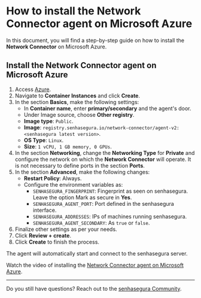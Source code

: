 # How to install the Network Connector agent on Microsoft Azure


In this document, you will find a step-by-step guide on how to install the **Network Connector** on Microsoft Azure.

## Install the Network Connector agent on Microsoft Azure

1. Access [Azure](https://portal.azure.com).
2. Navigate to **Container Instances** and click **Create**.
3. In the section **Basics**, make the following settings:
	* In **Container name**, enter **primary/secondary** and the agent's door.
	* Under Image source, choose **Other registry**.
	* **Image type**: `Public`.
	* **Image**: `registry.senhasegura.io/network-connector/agent-v2:<senhasegura latest version>`.
	* **OS Type**: `Linux`.
	* **Size**: `1 vCPU, 1 GB memory, 0 GPUs`.
4. In the section **Networking**, change the **Networking Type** for **Private** and configure the network on which the **Network Connector** will operate. It is not necessary to define ports in the section **Ports**.
5. In the section **Advanced**, make the following changes:
	* **Restart Policy**: Always.
	* Configure the environment variables as:
		* `SENHASEGURA_FINGERPRINT`: Fingerprint as seen on senhasegura. Leave the option Mark as secure in **Yes**.
		* `SENHASEGURA_AGENT_PORT`: Port defined in the senhasegura interface.
		* `SENHASEGURA_ADDRESSES`: IPs of machines running senhasegura.
		* `SENHASEGURA_AGENT_SECONDARY`: As `true` or `false`.
6. Finalize other settings as per your needs.
7. Click **Review + create**.
8. Click **Create** to finish the process.

The agent will automatically start and connect to the senhasegura server.

Watch the video of installing the [Network Connector agent on Microsoft Azure](https://www.youtube.com/watch?v=tDrtui_y4co).

---

Do you still have questions? Reach out to the [senhasegura Community](https://community.senhasegura.io/).